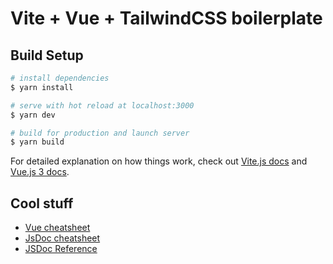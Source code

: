 # Vite + Vue + TailwindCSS boilerplate

## Build Setup

```bash
# install dependencies
$ yarn install

# serve with hot reload at localhost:3000
$ yarn dev

# build for production and launch server
$ yarn build
```

For detailed explanation on how things work, check out [Vite.js docs](https://vitejs.dev/) and [Vue.js 3 docs](https://v3.vuejs.org/).

## Cool stuff
- [Vue cheatsheet](https://devhints.io/vue)
- [JsDoc cheatsheet](https://devhints.io/jsdoc)
- [JSDoc Reference](https://www.typescriptlang.org/docs/handbook/jsdoc-supported-types.html)